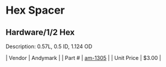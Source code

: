 # Hex Spacer
## Hardware/1/2 Hex
Description: 	0.57L, 0.5 ID, 1.124 OD 

| Vendor | Andymark | 
| Part # | [am-1305](http://www.andymark.com/product-p/am-1305.htm) | 
| Unit Price | $3.00 | 
